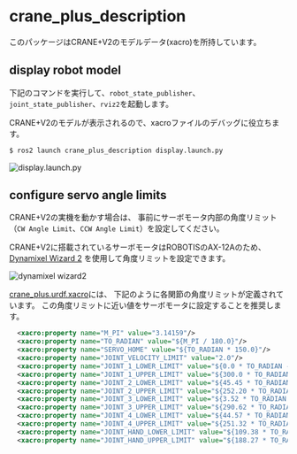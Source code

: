 # crane_plus_description

このパッケージはCRANE+V2のモデルデータ(xacro)を所持しています。

## display robot model

下記のコマンドを実行して、`robot_state_publisher`、`joint_state_publisher`、`rviz2`を起動します。

CRANE+V2のモデルが表示されるので、xacroファイルのデバッグに役立ちます。

```sh
$ ros2 launch crane_plus_description display.launch.py
```

![display.launch.py](https://rt-net.github.io/images/crane-plus/display_launch.png)

## configure servo angle limits

CRANE+V2の実機を動かす場合は、
事前にサーボモータ内部の角度リミット（`CW Angle Limit`、`CCW Angle Limit`）を設定してください。

CRANE+V2に搭載されているサーボモータはROBOTISのAX-12Aのため、
[Dynamixel Wizard 2](https://emanual.robotis.com/docs/en/software/dynamixel/dynamixel_wizard2/)
を使用して角度リミットを設定できます。

![dynamixel wizard2](https://rt-net.github.io/images/crane-plus/dynamixel_wizard2.png)

[crane_plus.urdf.xacro](./urdf/crane_plus.urdf.xacro)には、
下記のように各関節の角度リミットが定義されています。
この角度リミットに近い値をサーボモータに設定することを推奨します。

```xml
  <xacro:property name="M_PI" value="3.14159"/>
  <xacro:property name="TO_RADIAN" value="${M_PI / 180.0}"/>
  <xacro:property name="SERVO_HOME" value="${TO_RADIAN * 150.0}"/>
  <xacro:property name="JOINT_VELOCITY_LIMIT" value="2.0"/>
  <xacro:property name="JOINT_1_LOWER_LIMIT" value="${0.0 * TO_RADIAN - SERVO_HOME}"/>
  <xacro:property name="JOINT_1_UPPER_LIMIT" value="${300.0 * TO_RADIAN - SERVO_HOME}"/>
  <xacro:property name="JOINT_2_LOWER_LIMIT" value="${45.45 * TO_RADIAN - SERVO_HOME}"/>
  <xacro:property name="JOINT_2_UPPER_LIMIT" value="${252.20 * TO_RADIAN - SERVO_HOME}"/>
  <xacro:property name="JOINT_3_LOWER_LIMIT" value="${3.52 * TO_RADIAN - SERVO_HOME}"/>
  <xacro:property name="JOINT_3_UPPER_LIMIT" value="${290.62 * TO_RADIAN - SERVO_HOME}"/>
  <xacro:property name="JOINT_4_LOWER_LIMIT" value="${44.57 * TO_RADIAN - SERVO_HOME}"/>
  <xacro:property name="JOINT_4_UPPER_LIMIT" value="${251.32 * TO_RADIAN - SERVO_HOME}"/>
  <xacro:property name="JOINT_HAND_LOWER_LIMIT" value="${109.38 * TO_RADIAN - SERVO_HOME}"/>
  <xacro:property name="JOINT_HAND_UPPER_LIMIT" value="${188.27 * TO_RADIAN - SERVO_HOME}"/>
```
